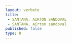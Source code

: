 ```yaml
---
layout: verbete
title:
 - SANTANA, AIRTON SANDOVAL
 - SANTANA, Aírton sandoval
published: false
type: R
---
```


